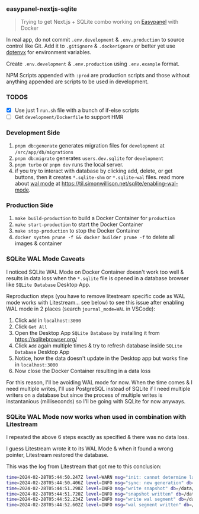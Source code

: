 ### easypanel-nextjs-sqlite

> Trying to get Next.js + SQLite combo working on [Easypanel](https://easypanel.io) with Docker

In real app, do not commit `.env.development` & `.env.production` to source control like Git. Add it to `.gitignore` & `.dockerignore` or better yet use [dotenvx](https://dotenvx.com) for environment variables.

Create `.env.development` & `.env.production` using `.env.example` format.

NPM Scripts appended with `:prod` are production scripts and those without anything appended are scripts to be used in development.

### TODOS

- [x] Use just 1 `run.sh` file with a bunch of if-else scripts
- [ ] Get `development/Dockerfile` to support HMR

### Development Side

1. `pnpm db:generate` generates migration files for `development` at `/src/app/db/migrations`
2. `pnpm db:migrate` generates `users.dev.sqlite` for `development`
3. `pnpm turbo` or `pnpm dev` runs the local server.
4. if you try to interact with database by clicking add, delete, or get buttons, then it creates `*.sqlite-shm` or `*.sqlite-wal` files. read more about [wal mode](https://www.sqlite.org/wal.html) at https://til.simonwillison.net/sqlite/enabling-wal-mode.

### Production Side

1. `make build-production` to build a Docker Container for `production`
2. `make start-production` to start the Docker Container
3. `make stop-production` to stop the Docker Container
4. `docker system prune -f && docker builder prune -f` to delete all images & container

### SQLite WAL Mode Caveats

I noticed SQLite WAL Mode on Docker Container doesn't work too well & results in data loss when the `*.sqlite` file is opened in a database browser like `SQLite Database` Desktop App.

Reproduction steps (you have to remove litestream specific code as WAL mode works with Litestream... see below) to see this issue after enabling WAL mode in 2 places (search `journal_mode=WAL` in VSCode):

1. Click `Add` in `localhost:3000`
2. Click `Get All`
3. Open the Desktop App `SQLite Database` by installing it from https://sqlitebrowser.org/
4. Click `Add` again multiple times & try to refresh database inside `SQLite Database` Desktop App
5. Notice, how the data doesn't update in the Desktop app but works fine in `localhost:3000`
6. Now close the Docker Container resulting in a data loss

For this reason, I'll be avoiding WAL mode for now. When the time comes & I need multiple writes, I'll use PostgreSQL instead of SQLite if I need multiple writers on a database but since the process of multiple writes is instantanious (milliseconds) so I'll be going with SQLite for now anyways.

### SQLite WAL Mode now works when used in combination with Litestream

I repeated the above 6 steps exactly as specified & there was no data loss.

I guess Litestream wrote it to its WAL Mode & when it found a wrong pointer, Litestream restored the database.

This was the log from Litestream that got me to this conclusion:

```bash
time=2024-02-28T05:44:50.247Z level=WARN msg="init: cannot determine last wal position, clearing generation" db=/data/users.prod.sqlite error="primary wal header: EOF"
time=2024-02-28T05:44:50.406Z level=INFO msg="sync: new generation" db=/data/users.prod.sqlite generation=ab8dd20a19bb28f7 reason="no generation exists"
time=2024-02-28T05:44:51.298Z level=INFO msg="write snapshot" db=/data/users.prod.sqlite replica=s3 position=ab8dd20a19bb28f7/00000000:4152
time=2024-02-28T05:44:51.720Z level=INFO msg="snapshot written" db=/data/users.prod.sqlite replica=s3 position=ab8dd20a19bb28f7/00000000:4152 elapsed=422.755427ms sz=1512
time=2024-02-28T05:44:52.234Z level=INFO msg="write wal segment" db=/data/users.prod.sqlite replica=s3 position=ab8dd20a19bb28f7/00000000:0
time=2024-02-28T05:44:52.602Z level=INFO msg="wal segment written" db=/data/users.prod.sqlite replica=s3 position=ab8dd20a19bb28f7/00000000:0 elapsed=367.834931ms sz=4152
```
